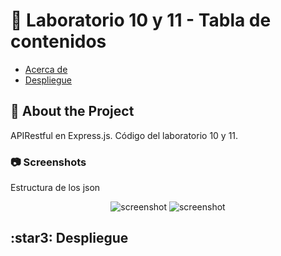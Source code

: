<!-- Table of Contents -->
# :notebook_with_decorative_cover: Laboratorio 10 y 11 - Tabla de contenidos

- [Acerca de](#star2-about-the-project)
- [Despliegue](#star3-despliegue)

<!-- About the Project -->
## :star2: About the Project
APIRestful en Express.js. Código del laboratorio 10 y 11.

<!-- Screenshots -->
### :camera: Screenshots
Estructura de los json
<div align="center"> 
  <img src="./Captura.png" alt="screenshot" />
  <img src="./ejemplo.png" alt="screenshot" />
</div>

## :star3: Despliegue
